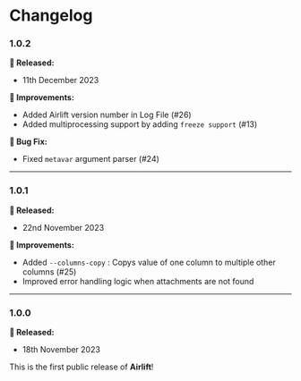 # Changelog

### 1.0.2

**🎉 Released:**
- 11th December 2023

**🔨 Improvements:**
- Added Airlift version number in Log File (#26)
- Added multiprocessing support by adding `freeze support` (#13)

**🐞 Bug Fix:**
- Fixed `metavar` argument parser (#24)

---

### 1.0.1

**🎉 Released:**
- 22nd November 2023

**🔨 Improvements:**
- Added `--columns-copy` : Copys value of one column to multiple other columns (#25)
- Improved error handling logic when attachments are not found

---

### 1.0.0
**🎉 Released:**
- 18th November 2023

This is the first public release of **Airlift**!
